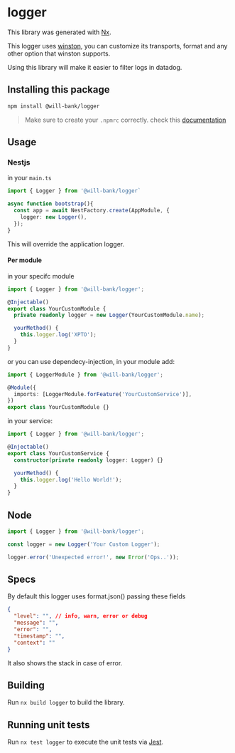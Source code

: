 # logger

This library was generated with [Nx](https://nx.dev).

This logger uses [winston](https://www.npmjs.com/package/winston), you can customize its transports, format and any other option that winston supports.

Using this library will make it easier to filter logs in datadog.

## Installing this package

```bash
npm install @will-bank/logger
```

> Make sure to create your `.npmrc` correctly. check this [documentation](../../docs/NPMRC.md)

## Usage

### Nestjs

in your `main.ts`

```ts
import { Logger } from '@will-bank/logger`

async function bootstrap(){
  const app = await NestFactory.create(AppModule, {
    logger: new Logger(),
  });
}

```

This will override the application logger.

#### Per module

in your specifc module

```ts
import { Logger } from '@will-bank/logger';

@Injectable()
export class YourCustomModule {
  private readonly logger = new Logger(YourCustomModule.name);

  yourMethod() {
    this.logger.log('XPTO');
  }
}
```

or you can use dependecy-injection, in your module add:

```ts
import { LoggerModule } from '@will-bank/logger';

@Module({
  imports: [LoggerModule.forFeature('YourCustomService')],
})
export class YourCustomModule {}
```

in your service:

```ts
import { Logger } from '@will-bank/logger';

@Injectable()
export class YourCustomService {
  constructor(private readonly logger: Logger) {}

  yourMethod() {
    this.logger.log('Hello World!');
  }
}
```

## Node

```ts
import { Logger } from '@will-bank/logger';

const logger = new Logger('Your Custom Logger');

logger.error('Unexpected error!', new Error('Ops..'));
```

## Specs

By default this logger uses format.json() passing these fields

```json
{
  "level": "", // info, warn, error or debug
  "message": "",
  "error": "",
  "timestamp": "",
  "context": ""
}
```

It also shows the stack in case of error.

## Building

Run `nx build logger` to build the library.

## Running unit tests

Run `nx test logger` to execute the unit tests via [Jest](https://jestjs.io).
